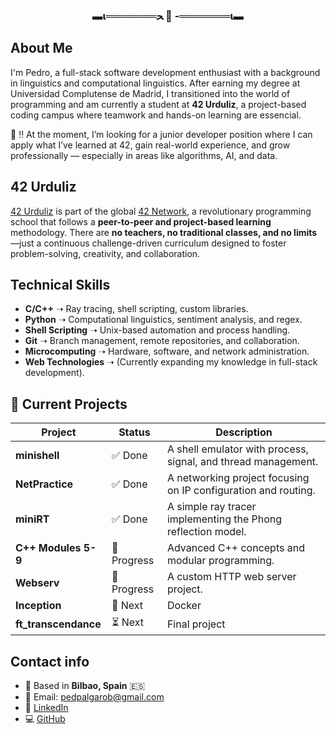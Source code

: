 <h3 align="center">▬ι═══════ﺤ  🐜  -═══════ι▬</h3> 

## About Me

I'm Pedro, a full-stack software development enthusiast with a background in linguistics and computational linguistics. After earning my degree at Universidad Complutense de Madrid, I transitioned into the world of programming and am currently a student at **42 Urduliz**, a project-based coding campus where teamwork and hands-on learning are essencial.

🎯 ‼️ At the moment, I’m looking for a junior developer position where I can apply what I’ve learned at 42, gain real-world experience, and grow professionally — especially in areas like algorithms, AI, and data.

## **42 Urduliz**

[42 Urduliz](https://www.42urduliz.com/) is part of the global [42 Network](https://www.42network.org/), a revolutionary programming school that follows a **peer-to-peer and project-based learning** methodology. There are **no teachers, no traditional classes, and no limits**—just a continuous challenge-driven curriculum designed to foster problem-solving, creativity, and collaboration.

## Technical Skills

- **C/C++** ➝ Ray tracing, shell scripting, custom libraries.
- **Python** ➝ Computational linguistics, sentiment analysis, and regex.
- **Shell Scripting** ➝ Unix-based automation and process handling.
- **Git** ➝ Branch management, remote repositories, and collaboration.
- **Microcomputing** ➝ Hardware, software, and network administration.
- **Web Technologies** ➝ (Currently expanding my knowledge in full-stack development).

## 🚀 Current Projects

| Project           | Status         | Description                                                     |
| ----------------- | -------------- | --------------------------------------------------------------- |
| **minishell**     | ✅ Done         | A shell emulator with process, signal, and thread management.  |
| **NetPractice**   | ✅ Done         | A networking project focusing on IP configuration and routing. |
| **miniRT**        | ✅ Done         | A simple ray tracer implementing the Phong reflection model.   |
| **C++ Modules 5-9** | 🚧 Progress   | Advanced C++ concepts and modular programming.                 |
| **Webserv**       | 🚧 Progress     | A custom HTTP web server project.                              |
| **Inception**     | 🚧 Next         | Docker                                                         |
| **ft_transcendance** | ⏳ Next      | Final project                                                  |

## Contact info

- 📍 Based in **Bilbao, Spain** 🇪🇸
- 📧 Email: [pedpalgarob@gmail.com](mailto\:pedpalgarob@gmail.com)
- 🔗 [LinkedIn](http://www.linkedin.com/in/pedropalomares)
- 💻 [GitHub](https://github.com/palgarob)

